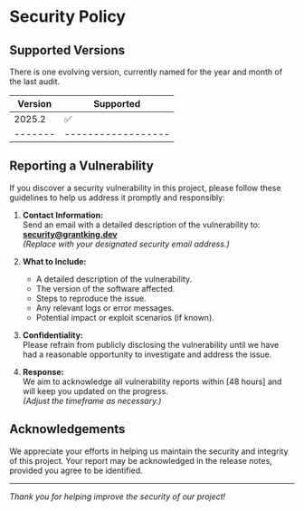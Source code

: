 # Security Policy

## Supported Versions

There is one evolving version, currently named for the year and month of the last audit.

| Version | Supported          |
| ------- | ------------------ |
| 2025.2   | :white_check_mark: |
| ------- | ------------------ |

## Reporting a Vulnerability

If you discover a security vulnerability in this project, please follow these guidelines to help us address it promptly and responsibly:

1. **Contact Information:**  
   Send an email with a detailed description of the vulnerability to:  
   **[security@grantking.dev](mailto:security@grantking.dev)**  
   *(Replace with your designated security email address.)*

2. **What to Include:**  
   - A detailed description of the vulnerability.
   - The version of the software affected.
   - Steps to reproduce the issue.
   - Any relevant logs or error messages.
   - Potential impact or exploit scenarios (if known).

3. **Confidentiality:**  
   Please refrain from publicly disclosing the vulnerability until we have had a reasonable opportunity to investigate and address the issue.

4. **Response:**  
   We aim to acknowledge all vulnerability reports within [48 hours] and will keep you updated on the progress.  
   *(Adjust the timeframe as necessary.)*

## Acknowledgements

We appreciate your efforts in helping us maintain the security and integrity of this project. Your report may be acknowledged in the release notes, provided you agree to be identified.

---

*Thank you for helping improve the security of our project!*
